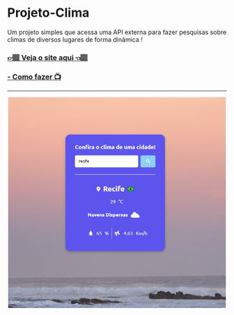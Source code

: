<h1>Projeto-Clima</h1>
<p>Um projeto simples que acessa uma API externa para fazer pesquisas sobre climas de diversos lugares de forma dinâmica !</p>
<h3><a href="https://carlos09v.github.io/FrontEnd-Basics/devs/matheusbattisti/Projeto-Clima/" target="_blank">👉🏽 Veja o site aqui 👈🏽</a></h3>
<h3><a href="https://www.youtube.com/watch?v=VS8EBgPwsSU&t=1913s&ab_channel=MatheusBattisti-HoradeCodar" target="_blank">- Como fazer 📺</a></h3>
<hr>
<div align='center'>
    <img src="https://github.com/carlos09v/FrontEnd-Basics/blob/main/devs/matheusbattisti/Projeto-Clima/assets/preview.jpg" width='500'>
</div>
<!-- <a href="https://carlos09v.github.io/Projeto-Clima/" target="_blank">👉🏽 Veja o site aqui 👈🏽</a> -->
